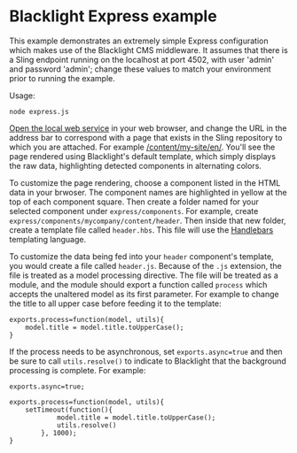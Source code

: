 Blacklight Express example
==========================

This example demonstrates an extremely simple Express configuration which makes use of the Blacklight CMS middleware.  It assumes that there is a Sling endpoint running on the localhost at port 4502, with user 'admin' and password 'admin';  change these values to match your environment prior to running the example.

Usage:

	node express.js

[Open the local web service](http://127.0.0.1:3000/) in your web browser, and change the URL in the address bar to correspond with a page that exists in the Sling repository to which you are attached.  For example [/content/my-site/en/](http://127.0.0.1:3000/content/my-site/en/).  You'll see the page rendered using Blacklight's default template, which simply displays the raw data, highlighting detected components in alternating colors.

To customize the page rendering, choose a component listed in the HTML data in your brwoser.  The component names are highlighted in yellow at the top of each component square. Then create a folder named for your selected component under `express/components`.  For example, create `express/components/mycompany/content/header`.  Then inside that new folder, create a template file called `header.hbs`.  This file will use the [Handlebars](http://handlebarsjs.com/) templating language.

To customize the data being fed into your `header` component's template, you would create a file called `header.js`.  Because of the `.js` extension, the file is treated as a model processing directive.  The file will be treated as a module, and the module should export a function called `process` which accepts the unaltered model as its first parameter.  For example to change the title to all upper case before feeding it to the template:

	exports.process=function(model, utils){
		model.title = model.title.toUpperCase();
	}

If the process needs to be asynchronous, set `exports.async=true` and then be sure to call `utils.resolve()` to indicate to Blacklight that the background processing is complete.  For example:

	exports.async=true;

	exports.process=function(model, utils){
		setTimeout(function(){
				model.title = model.title.toUpperCase();
				utils.resolve()
			}, 1000);
	}